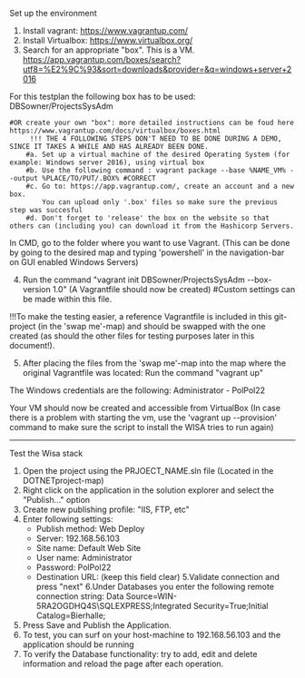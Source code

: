 Set up the environment

1. Install vagrant: https://www.vagrantup.com/
2. Install Virtualbox: https://www.virtualbox.org/
3. Search for an appropriate "box". This is a VM.
https://app.vagrantup.com/boxes/search?utf8=%E2%9C%93&sort=downloads&provider=&q=windows+server+2016

For this testplan the following box has to be used: DBSowner/ProjectsSysAdm

    #OR create your own "box": more detailed instructions can be foud here https://www.vagrantup.com/docs/virtualbox/boxes.html
         !!! THE 4 FOLLOWING STEPS DON'T NEED TO BE DONE DURING A DEMO, SINCE IT TAKES A WHILE AND HAS ALREADY BEEN DONE.
        #a. Set up a virtual machine of the desired Operating System (for example: Windows server 2016), using virtual box
        #b. Use the following command : vagrant package --base %NAME_VM% --output %PLACE/TO/PUT/.BOX% #CORRECT
        #c. Go to: https://app.vagrantup.com/, create an account and a new box. 
            You can upload only '.box' files so make sure the previous step was succesful
        #d. Don't forget to 'release' the box on the website so that others can (including you) can download it from the Hashicorp Servers.


In CMD, go to the folder where you want to use Vagrant. (This can be done by going to the desired map and typing 'powershell' in the navigation-bar on GUI enabled Windows Servers)

4. Run the command "vagrant init DBSowner/ProjectsSysAdm --box-version 1.0" (A Vagrantfile should now be created)
#Custom settings can be made within this file. 

!!!To make the testing easier, a reference Vagrantfile is included in this git-project (in the 'swap me'-map) and should be swapped with the one created (as should the other files for testing purposes later in this document!).

5. After placing the files from the 'swap me'-map into the map where the original Vagrantfile was located:
Run the command "vagrant up"


The Windows credentials are the following: Administrator - PolPol22

Your VM should now be created and accessible from VirtualBox
(In case there is a problem with starting the vm, use the 'vagrant up --provision' command to make sure the script to install the WISA tries to run again)

----

Test the Wisa stack

  1. Open the project using the PRJOECT_NAME.sln file (Located in the DOTNETproject-map)
  2. Right click on the application in the solution explorer and select the "Publish..." option
  3. Create new publishing profile: "IIS, FTP, etc"
  4. Enter following settings:
        - Publish method: Web Deploy
       - Server: 192.168.56.103
       - Site name: Default Web Site
       - User name: Administrator
       - Password: PolPol22
       - Destination URL: (keep this field clear)
  5.Validate connection and press "next"
  6.Under Databases you enter the following remote connection string: Data Source=WIN-5RA2OGDHQ4S\SQLEXPRESS;Integrated Security=True;Initial Catalog=Bierhalle;
  7. Press Save and Publish the Application.
  8. To test, you can surf on your host-machine to 192.168.56.103 and the application should be running
  9. To verify the Database functionality: try to add, edit and delete information and reload the page after each operation.
